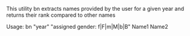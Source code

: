This utility bn extracts names provided by the user for a given year and returns their rank compared to other names

Usage:
bn "year" "assigned gender: f|F|m|M|b|B"
Name1 Name2
